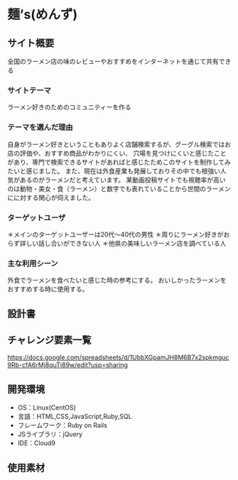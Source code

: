 # 麺’s(めんず)

## サイト概要
全国のラーメン店の味のレビューやおすすめをインターネットを通じて共有できる

### サイトテーマ
ラーメン好きのためのコミュニティーを作る

### テーマを選んだ理由
自身がラーメン好きということもありよく店舗検索するが、グーグル検索ではお店の評価や、おすすめ商品がわかりにくい、
穴場を見つけにくいと感じたことがあり、専門で検索できるサイトがあればと感じたためこのサイトを制作してみたいと感じました。
また、現在は外食産業も発展しておりその中でも根強い人気があるのがラーメンだと考えています。
某動画投稿サイトでも視聴率が高いのは動物・美女・食（ラーメン）と数字でも表れていることから世間のラーメンにに対する関心が伺えました。

### ターゲットユーザ
＊メインのターゲットユーザーは20代〜40代の男性
＊周りにラーメン好きがおらず詳しい話し合いができない人
＊他県の美味しいラーメン店を調べている人

### 主な利用シーン
外食でラーメンを食べたいと感じた時の参考にする。
おいしかったラーメンをおすすめする時に使用する。

## 設計書


## チャレンジ要素一覧
https://docs.google.com/spreadsheets/d/1UbbXGpamJH8M6B7x2spkmguc9Rb-cfA6rMj8quTi89w/edit?usp=sharing

## 開発環境
- OS：Linux(CentOS)
- 言語：HTML,CSS,JavaScript,Ruby,SQL
- フレームワーク：Ruby on Rails
- JSライブラリ：jQuery
- IDE：Cloud9

## 使用素材
